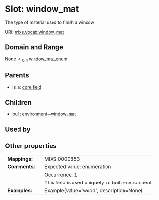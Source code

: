 
# Slot: window_mat


The type of material used to finish a window

URI: [mixs.vocab:window_mat](https://w3id.org/mixs/vocab/window_mat)


## Domain and Range

None &#8594;  <sub>0..1</sub> [window_mat_enum](window_mat_enum.md)

## Parents

 *  is_a: [core field](core_field.md)

## Children

 *  [built environment➞window_mat](built_environment_window_mat.md)

## Used by


## Other properties

|  |  |  |
| --- | --- | --- |
| **Mappings:** | | MIXS:0000853 |
| **Comments:** | | Expected value: enumeration |
|  | | Occurrence: 1 |
|  | | This field is used uniquely in: built environment |
| **Examples:** | | Example(value='wood', description=None) |

